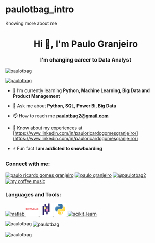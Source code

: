 # paulotbag_intro
Knowing more about me
<h1 align="center">Hi 👋, I'm Paulo Granjeiro</h1>
<h3 align="center">I'm changing career to Data Analyst</h3>

<p align="left"> <img src="https://komarev.com/ghpvc/?username=paulotbag&label=Profile%20views&color=0e75b6&style=flat" alt="paulotbag" /> </p>

<p align="left"> <a href="https://github.com/ryo-ma/github-profile-trophy"><img src="https://github-profile-trophy.vercel.app/?username=paulotbag" alt="paulotbag" /></a> </p>

- 🌱 I’m currently learning **Python, Machine Learning, Big Data and Product Management**

- 💬 Ask me about **Python, SQL, Power Bi, Big Data**

- 📫 How to reach me **paulotbag2@gmail.com**

- 📄 Know about my experiences at [https://www.linkedin.com/in/pauloricardogomesgranjeiro/](https://www.linkedin.com/in/pauloricardogomesgranjeiro/)

- ⚡ Fun fact **I am addicted to snowboarding**

<h3 align="left">Connect with me:</h3>
<p align="left">
<a href="https://linkedin.com/in/paulo ricardo gomes granjeiro" target="blank"><img align="center" src="https://raw.githubusercontent.com/rahuldkjain/github-profile-readme-generator/master/src/images/icons/Social/linked-in-alt.svg" alt="paulo ricardo gomes granjeiro" height="30" width="40" /></a>
<a href="https://fb.com/paulo granjeiro" target="blank"><img align="center" src="https://raw.githubusercontent.com/rahuldkjain/github-profile-readme-generator/master/src/images/icons/Social/facebook.svg" alt="paulo granjeiro" height="30" width="40" /></a>
<a href="https://medium.com/@paulotbag2" target="blank"><img align="center" src="https://raw.githubusercontent.com/rahuldkjain/github-profile-readme-generator/master/src/images/icons/Social/medium.svg" alt="@paulotbag2" height="30" width="40" /></a>
<a href="https://www.youtube.com/c/my coffee music" target="blank"><img align="center" src="https://raw.githubusercontent.com/rahuldkjain/github-profile-readme-generator/master/src/images/icons/Social/youtube.svg" alt="my coffee music" height="30" width="40" /></a>
</p>

<h3 align="left">Languages and Tools:</h3>
<p align="left"> <a href="https://www.mathworks.com/" target="_blank" rel="noreferrer"> <img src="https://upload.wikimedia.org/wikipedia/commons/2/21/Matlab_Logo.png" alt="matlab" width="40" height="40"/> </a> <a href="https://www.oracle.com/" target="_blank" rel="noreferrer"> <img src="https://raw.githubusercontent.com/devicons/devicon/master/icons/oracle/oracle-original.svg" alt="oracle" width="40" height="40"/> </a> <a href="https://pandas.pydata.org/" target="_blank" rel="noreferrer"> <img src="https://raw.githubusercontent.com/devicons/devicon/2ae2a900d2f041da66e950e4d48052658d850630/icons/pandas/pandas-original.svg" alt="pandas" width="40" height="40"/> </a> <a href="https://www.python.org" target="_blank" rel="noreferrer"> <img src="https://raw.githubusercontent.com/devicons/devicon/master/icons/python/python-original.svg" alt="python" width="40" height="40"/> </a> <a href="https://scikit-learn.org/" target="_blank" rel="noreferrer"> <img src="https://upload.wikimedia.org/wikipedia/commons/0/05/Scikit_learn_logo_small.svg" alt="scikit_learn" width="40" height="40"/> </a> </p>

<p><img align="left" src="https://github-readme-stats.vercel.app/api/top-langs?username=paulotbag&show_icons=true&locale=en&layout=compact" alt="paulotbag" /></p>

<p>&nbsp;<img align="center" src="https://github-readme-stats.vercel.app/api?username=paulotbag&show_icons=true&locale=en" alt="paulotbag" /></p>

<p><img align="center" src="https://github-readme-streak-stats.herokuapp.com/?user=paulotbag&" alt="paulotbag" /></p>
